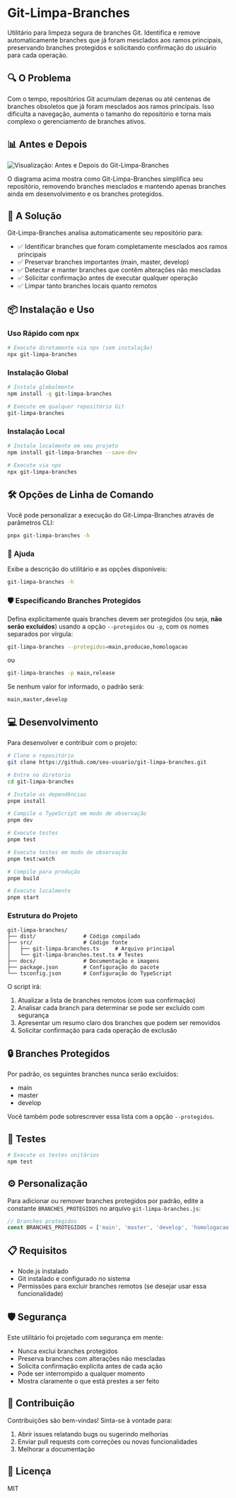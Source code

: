 # Git-Limpa-Branches

Utilitário para limpeza segura de branches Git. Identifica e remove automaticamente branches que já foram mesclados aos ramos principais, preservando branches protegidos e solicitando confirmação do usuário para cada operação.

## 🔍 O Problema

Com o tempo, repositórios Git acumulam dezenas ou até centenas de branches obsoletos que já foram mesclados aos ramos principais. Isso dificulta a navegação, aumenta o tamanho do repositório e torna mais complexo o gerenciamento de branches ativos.

## 📊 Antes e Depois

![Visualização: Antes e Depois do Git-Limpa-Branches](./docs/images/git-limpa-branches-visualization.png)

O diagrama acima mostra como Git-Limpa-Branches simplifica seu repositório, removendo branches mesclados e mantendo apenas branches ainda em desenvolvimento e os branches protegidos.

## 🚀 A Solução

Git-Limpa-Branches analisa automaticamente seu repositório para:

- ✅ Identificar branches que foram completamente mesclados aos ramos principais
- ✅ Preservar branches importantes (main, master, develop)
- ✅ Detectar e manter branches que contêm alterações não mescladas
- ✅ Solicitar confirmação antes de executar qualquer operação
- ✅ Limpar tanto branches locais quanto remotos

## 📦 Instalação e Uso

### Uso Rápido com npx

```bash
# Execute diretamente via npx (sem instalação)
npx git-limpa-branches
```

### Instalação Global

```bash
# Instale globalmente
npm install -g git-limpa-branches

# Execute em qualquer repositório Git
git-limpa-branches
```

### Instalação Local

```bash
# Instale localmente em seu projeto
npm install git-limpa-branches --save-dev

# Execute via npx
npx git-limpa-branches
```

## 🛠️ Opções de Linha de Comando

Você pode personalizar a execução do Git-Limpa-Branches através de parâmetros CLI:

```bash
pnpx git-limpa-branches -h
```

### 📖 Ajuda

Exibe a descrição do utilitário e as opções disponíveis:

```bash
git-limpa-branches -h
```

### 🛡️ Especificando Branches Protegidos

Defina explicitamente quais branches devem ser protegidos (ou seja, **não serão excluídos**) usando a opção `--protegidos` ou `-p`, com os nomes separados por vírgula:

```bash
git-limpa-branches --protegidos=main,producao,homologacao
```

ou

```bash
git-limpa-branches -p main,release
```

Se nenhum valor for informado, o padrão será:

```
main,master,develop
```

## 💻 Desenvolvimento

Para desenvolver e contribuir com o projeto:

```bash
# Clone o repositório
git clone https://github.com/seu-usuario/git-limpa-branches.git

# Entre no diretório
cd git-limpa-branches

# Instale as dependências
pnpm install

# Compile o TypeScript em modo de observação
pnpm dev

# Execute testes
pnpm test

# Execute testes em modo de observação
pnpm test:watch

# Compile para produção
pnpm build

# Execute localmente
pnpm start
```

### Estrutura do Projeto

```
git-limpa-branches/
├── dist/               # Código compilado
├── src/                # Código fonte
│   ├── git-limpa-branches.ts     # Arquivo principal
│   └── git-limpa-branches.test.ts # Testes
├── docs/               # Documentação e imagens
├── package.json        # Configuração do pacote
└── tsconfig.json       # Configuração do TypeScript
```

O script irá:

1. Atualizar a lista de branches remotos (com sua confirmação)
2. Analisar cada branch para determinar se pode ser excluído com segurança
3. Apresentar um resumo claro dos branches que podem ser removidos
4. Solicitar confirmação para cada operação de exclusão

## 🔒 Branches Protegidos

Por padrão, os seguintes branches nunca serão excluídos:

- main
- master
- develop

Você também pode sobrescrever essa lista com a opção `--protegidos`.

## 🧪 Testes

```bash
# Execute os testes unitários
npm test
```

## ⚙️ Personalização

Para adicionar ou remover branches protegidos por padrão, edite a constante `BRANCHES_PROTEGIDOS` no arquivo `git-limpa-branches.js`:

```javascript
// Branches protegidos
const BRANCHES_PROTEGIDOS = ['main', 'master', 'develop', 'homologacao'];
```

## 📋 Requisitos

- Node.js instalado
- Git instalado e configurado no sistema
- Permissões para excluir branches remotos (se desejar usar essa funcionalidade)

## 🛡️ Segurança

Este utilitário foi projetado com segurança em mente:

- Nunca exclui branches protegidos
- Preserva branches com alterações não mescladas
- Solicita confirmação explícita antes de cada ação
- Pode ser interrompido a qualquer momento
- Mostra claramente o que está prestes a ser feito

## 🤝 Contribuição

Contribuições são bem-vindas! Sinta-se à vontade para:

1. Abrir issues relatando bugs ou sugerindo melhorias
2. Enviar pull requests com correções ou novas funcionalidades
3. Melhorar a documentação

## 📝 Licença

MIT